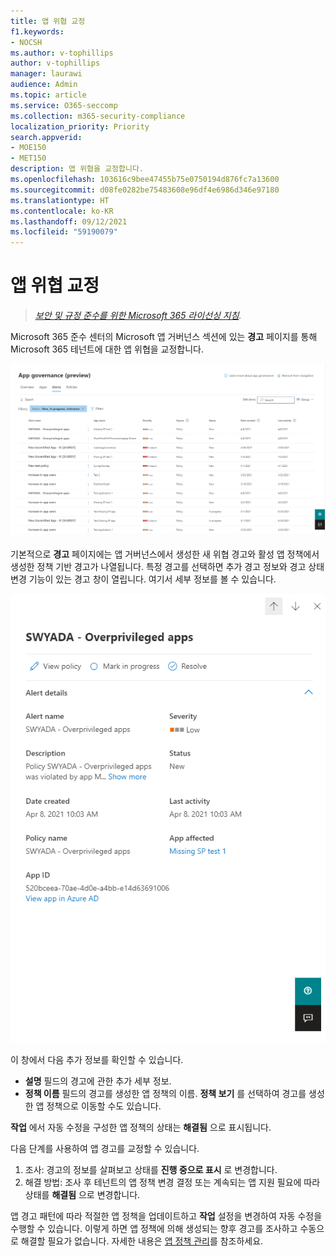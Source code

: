 ```yaml
---
title: 앱 위협 교정
f1.keywords:
- NOCSH
ms.author: v-tophillips
author: v-tophillips
manager: laurawi
audience: Admin
ms.topic: article
ms.service: O365-seccomp
ms.collection: m365-security-compliance
localization_priority: Priority
search.appverid:
- MOE150
- MET150
description: 앱 위협을 교정합니다.
ms.openlocfilehash: 103616c9bee47455b75e0750194d876fc7a13600
ms.sourcegitcommit: d08fe0282be75483608e96df4e6986d346e97180
ms.translationtype: HT
ms.contentlocale: ko-KR
ms.lasthandoff: 09/12/2021
ms.locfileid: "59190079"
---
```

# <a name="remediate-app-threats"></a>앱 위협 교정

>*[보안 및 규정 준수를 위한 Microsoft 365 라이선싱 지침](https://aka.ms/ComplianceSD).*

Microsoft 365 준수 센터의 Microsoft 앱 거버넌스 섹션에 있는 **경고** 페이지를 통해 Microsoft 365 테넌트에 대한 앱 위협을 교정합니다.

![Microsoft 365 준수 센터의 앱 거버넌스 경고 요약 페이지.](..\media\manage-app-protection-governance\mapg-cc-alerts.png)

기본적으로 **경고** 페이지에는 앱 거버넌스에서 생성한 새 위협 경고와 활성 앱 정책에서 생성한 정책 기반 경고가 나열됩니다. 특정 경고를 선택하면 추가 경고 정보와 경고 상태 변경 기능이 있는 경고 창이 열립니다. 여기서 세부 정보를 볼 수 있습니다.

![Microsoft 365 준수 센터의 앱 거버넌스 경고 세부 정보 페이지.](..\media\manage-app-protection-governance\mapg-cc-alerts-alert.png)

이 창에서 다음 추가 정보를 확인할 수 있습니다.

- **설명** 필드의 경고에 관한 추가 세부 정보.
- **정책 이름** 필드의 경고를 생성한 앱 정책의 이름. **정책 보기** 를 선택하여 경고를 생성한 앱 정책으로 이동할 수도 있습니다.

**작업** 에서 자동 수정을 구성한 앱 정책의 상태는 **해결됨** 으로 표시됩니다.

다음 단계를 사용하여 앱 경고를 교정할 수 있습니다.

1. 조사: 경고의 정보를 살펴보고 상태를 **진행 중으로 표시** 로 변경합니다.
2. 해결 방법: 조사 후 테넌트의 앱 정책 변경 결정 또는 계속되는 앱 지원 필요에 따라 상태를 **해결됨** 으로 변경합니다.

앱 경고 패턴에 따라 적절한 앱 정책을 업데이트하고 **작업** 설정을 변경하여 자동 수정을 수행할 수 있습니다. 이렇게 하면 앱 정책에 의해 생성되는 향후 경고를 조사하고 수동으로 해결할 필요가 없습니다. 자세한 내용은 [앱 정책 관리](app-governance-app-policies-manage.md)를 참조하세요.
